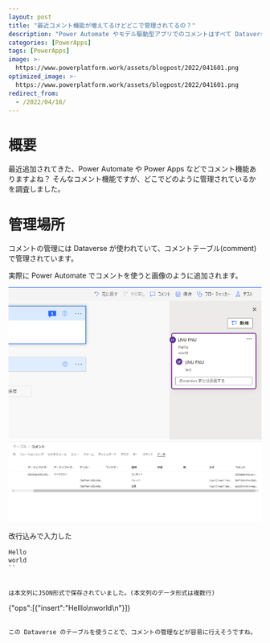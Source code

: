 ```yaml
---
layout: post
title: "最近コメント機能が増えてるけどどこで管理されてるの？"
description: "Power Automate やモデル駆動型アプリでのコメントはすべて Dataverse のコメントテーブルで管理されています"
categories: [PowerApps]
tags: [PowerApps]
image: >-
  https://www.powerplatform.work/assets/blogpost/2022/041601.png
optimized_image: >-
  https://www.powerplatform.work/assets/blogpost/2022/041601.png
redirect_from:
  - /2022/04/16/
---
```



#  概要

最近追加されてきた、Power Automate や Power Apps などでコメント機能ありますよね？
そんなコメント機能ですが、どこでどのように管理されているかを調査しました。


# 管理場所

コメントの管理には Dataverse が使われていて、コメントテーブル(comment)で管理されています。

実際に Power Automate でコメントを使うと画像のように追加されます。

<img src="/assets/blogpost/2022/041601.png"/><br/>
<img src="/assets/blogpost/2022/041602.png"/><br/>

改行込みで入力した

```
Hello
world
``


は本文列にJSON形式で保存されていました。(本文列のデータ形式は複数行)

```
{"ops":[{"insert":"Helllo\nworld\n"}]}
```

この Dataverse のテーブルを使うことで、コメントの管理などが容易に行えそうですね。